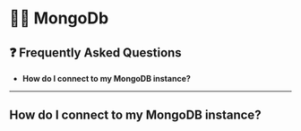 # 🤴🏿 MongoDb

## ❓ Frequently Asked Questions

- **How do I connect to my MongoDB instance?**

---

## How do I connect to my MongoDB instance?

